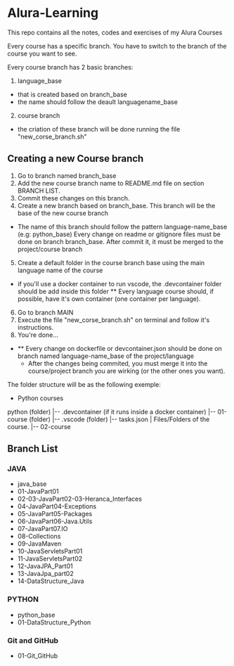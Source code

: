 # Alura-Learning

This repo contains all the notes, codes and exercises of my Alura Courses

Every course has a specific branch. You have to switch to the branch of the course you want to see.

Every course branch has 2 basic branches:
1. language_base
  - that is created based on branch_base
  - the name should follow the deault languagename_base
2. course branch
 - the criation of these branch will be done running the file "new_corse_branch.sh"

## Creating a new Course branch

1. Go to branch named branch_base
2. Add the new course branch name to README.md file on section BRANCH LIST.
3. Commit these changes on this branch.
4. Create a new branch based on branch_base. This branch will be the base of the new course branch
  - The name of this branch should follow the pattern language-name_base (e.g: python_base)
  Every change on readme or gitignore files must be done on branch branch_base. After commit it, it must be merged to the project/course branch
5. Create a default folder in the course branch base using the main language name of the course
  - if you'll use a docker container to run vscode, the .devcontainer folder should be add inside this folder
  ** Every language course should, if possible, have it's own container (one container per language).
6. Go to branch MAIN
7. Execute the file "new_corse_branch.sh" on terminal and follow it's instructions.
8. You're done...

- ** Every change on dockerfile or devcontainer.json should be done on branch named language-name_base of the project/language
  - After the changes being commited, you must merge it into the course/project branch you are wirking (or the other ones you want).

The folder structure will be as the following exemple:

- Python courses

python (folder)
  |-- .devcontainer (if it runs inside a docker container)
  |-- 01-course (folder)
        |-- .vscode (folder)
              |-- tasks.json
        | Files/Folders of the course.
  |-- 02-course
## Branch List

### JAVA

- java_base
- 01-JavaPart01
- 02-03-JavaPart02-03-Heranca_Interfaces
- 04-JavaPart04-Exceptions
- 05-JavaPart05-Packages
- 06-JavaPart06-Java.Utils
- 07-JavaPart07.IO
- 08-Collections
- 09-JavaMaven
- 10-JavaServletsPart01
- 11-JavaServletsPart02
- 12-JavaJPA_Part01
- 13-JavaJpa_part02
- 14-DataStructure_Java

### PYTHON

- python_base
- 01-DataStructure_Python

### Git and GitHub

- 01-Git_GitHub